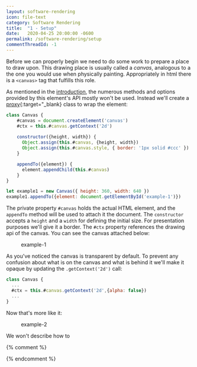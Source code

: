 ```yaml
---
layout: software-rendering
icon: file-text
category: Software Rendering
title:  "1 - Setup"
date:   2020-04-25 20:00:00 -0600
permalink: /software-rendering/setup
commentThreadId: -1
---
```


Before we can properly begin we need to do some work to prepare a place to draw upon. This drawing place is usually called a *canvas*, analogous
to a the one you would use when physically painting. Appropriately in html there is a `<canvas>` tag that fulfills this role.

As mentioned in the [introduction](/graphics-tutorial/intro), the numerous methods and options provided by this element's API mostly won't be used.
Instead we'll create a [proxy](https://en.wikipedia.org/wiki/Proxy_pattern){:target="_blank} class to wrap the element:

```js
class Canvas {
    #canvas = document.createElement('canvas')
    #ctx = this.#canvas.getContext('2d')
  
    constructor({height, width}) {
      Object.assign(this.#canvas, {height, width})
      Object.assign(this.#canvas.style, { border: '1px solid #ccc' })
    }

    appendTo({element}) {
      element.appendChild(this.#canvas)
    }
}

let example1 = new Canvas({ height: 360, width: 640 })
example1.appendTo({element: document.getElementById('example-1')})
```

The private property `#canvas` holds the actual HTML element, and the `appendTo` method will be used to attach it the document.
The `constructor` accepts a `height` and a `width` for defining the initial size. For presentation purposes we'll give it a border.
The `#ctx` property references the drawing api of the canvas. You can see the canvas attached below:

<figure id='example-1'>
    <figcaption>example-1</figcaption>
</figure>

<script type="module" src="/scripts/software-rendering/example-1.js"></script>

As you've noticed the canvas is transparent by default. To prevent any confusion about what is on the
canvas and what is behind it we'll make it opaque by updating the `.getContext('2d')` call:

```js
class Canvas {
  ...
  #ctx = this.#canvas.getContext('2d',{alpha: false})
  ...
}
```

Now that's more like it:

<figure id='example-2'>
    <figcaption>example-2</figcaption>
</figure>

<script type="module" src="/scripts/software-rendering/example-2.js"></script>

We won't describe how to 

{% comment %}
<!--
Finally we'll need a means to update the canvas. To accomplish this we'll create a `render` method
that accepts ImageData as an argument:

```js
class Canvas {
    ...
    render(imageData) {
        
    }
    ...
}
```

TODO: ...

---
---
---

With our canvas ready to receive data it's now time to introduce the concept of _double-buffering_. A double buffer
consists of a _front buffer_ and a _back buffer_. The front buffer is the image that the user will see, and the back buffer is
where the image is constructed. After the back buffer is done, it replaces the front buffer and is then ready for the next update.
The speed at which this occurs is called the framerate. If we don't use double-buffering and just directly draw against the front-buffer
we would see a number of strange artifacts as the image is being updated such as flickering or parts of the old image that haven't been
replaced yet.

The front-buffer is encapsulated by the drawing context `#ctx`. We just need to create our `#backBuffer`:

```js
class Canvas {
    #canvas
    #ctx
    #backBuffer

    constructor({height, width}) {
      this.#canvas = document.createElement('canvas')  
      this.#ctx = this.#canvas.getContext('2d')
      this.#backBuffer = new ImageData(width, height);

      Object.assign(this.#canvas, {height, width})
      Object.assign(this.#canvas.style, { border: '1px solid #ccc' })
    }
    ...
}
```

The `#backBuffer` contains a one-dimensional array that represents pixels in
<abbr title="Red Green Blue Alpha">RGBA</abbr> order, with integer values
between 0 and 255. That's 24 bits for color and 8 bits for the alpha channel.
This color depth is referred to as [True Color](https://en.wikipedia.org/wiki/Color_depth#True_color_(24-bit)){:target="_blank"}.
The initial value of the array is zero filled which represents transparent black.

```text
[R,G,B,A,R,G,B,A,...,R,G,B,A]
[0,0,0,0,0,0,0,0,...,0,0,0,0]
```

Our example canvas is 640x360 in size so the size of each buffer is width x height x 4 bytes = 921,600 bytes.
1,843,200 bytes for both buffers. With smaller dimensions you can see that the memory requirements would drop
significantly.



---
---
---

So let's fill the backbuffer with some random data and write it to the front buffer:

```js
class Canvas {
    ...

    fillNoise() {
        let data = this.#backBuffer.data
        for(let i = 0; i < data.length; i++) {
            // 0 - 255
            let randomInt = Math.floor(Math.random() * (255 + 1));
            data[i] = randomInt
        }
    }

    render() {
        this.#frontBuffer.putImageData(this.#backBuffer, 0, 0);
    }

    ...
}

let example3 = new Canvas({ height: 360, width: 640 })
example3.appendTo(document.getElementById('example-3'))
example3.fillNoise()
example3.render()
```

<figure id='example-3'>
    <figcaption>example-3</figcaption>
</figure>

<script type="module" src="/scripts/software-rendering/example-3.js"></script>

Now let's repeat the process. We'll utilize the browser's `requestAnimationFrame` method to schedule the
call of `fillNoise()` and `render()` repetitively instead of manually calling it once.

```js
class Canvas {
    ...
    render() {
        this.fillNoise()
        this.#frontBuffer.putImageData(this.#backBuffer, 0, 0);
        requestAnimationFrame(() => this.render())
    }

    start() {
        requestAnimationFrame(() => this.render())
    }
   ...
}

let example4 = new Canvas({ height: 360, width: 640 })
example4.appendTo(document.getElementById('example-4'))
example4.start()
```

The browser's `requestAnimationFrame` method will attempt to execute `render` at 60 FPS (before every repaint).

<figure id='example-4'>
    <figcaption>example-4</figcaption>
</figure>

<script type="module" src="/scripts/software-rendering/example-4.js"></script>

So our final code for this chapter is:

```js
class Canvas {
    #canvas
    #frontBuffer
    #backBuffer

    constructor({height, width}) {
        this.#canvas = document.createElement('canvas')  
        this.#frontBuffer = this.#canvas.getContext('2d')
        this.#backBuffer = this.#frontBuffer.createImageData(width, height);

        Object.assign(this.#canvas, {height, width})
        Object.assign(this.#canvas.style, { border: '1px solid #ccc' })
    }

    fillNoise() {
        let data = this.#backBuffer.data
        for(let i = 0; i < data.length; i++) {
            // 0 - 255
            let randomInt = Math.floor(Math.random() * (255 + 1));
            data[i] = randomInt
        }
    }

    render() {
        this.fillNoise()
        this.#frontBuffer.putImageData(this.#backBuffer, 0, 0);
        requestAnimationFrame(() => this.render())
    }

    start() {
        requestAnimationFrame(() => this.render())
    }

    appendTo(element) {
      element.appendChild(this.#canvas)
    }
}
```

In the [next chapter](/software-rendering/plotting-points) we'll start plotting and moving points.
-->
{% endcomment %}
